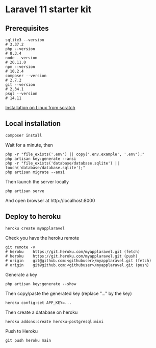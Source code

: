 # Laravel 11 starter kit

## Prerequisites

```
sqlite3 --version
# 3.37.2
php --version
# 8.3.4
node --version
# 20.11.0
npm --version
# 10.2.4
composer --version
# 2.7.2
git --version
# 2.34.1
psql --version
# 14.11
```

[Installation on Linux from scratch](https://saaslit.com/blog/laravel/how-to-install-laravel-11-on-linux)

## Local installation

```
composer install
```

Wait for a minute, then

```shell
php -r "file_exists('.env') || copy('.env.example', '.env');"
php artisan key:generate --ansi
php -r "file_exists('database/database.sqlite') || touch('database/database.sqlite');"
php artisan migrate --ansi
```

Then launch the server locally

```
php artisan serve
```

And open browser at http://localhost:8000

## Deploy to heroku


```
heroku create myapplaravel
```

Check you have the heroku remote

```shell
git remote -v
# heroku	https://git.heroku.com/myapplaravel.git (fetch)
# heroku	https://git.heroku.com/myapplaravel.git (push)
# origin	git@github.com:<githubuser>/myapplaravel.git (fetch)
# origin	git@github.com:<githubuser>/myapplaravel.git (push)
```

Generate a key

```shell
php artisan key:generate --show
```

Then copy/paste the generated key (replace "..." by the key)

```shell
heroku config:set APP_KEY=...
```

Then create a database on heroku

```shell
heroku addons:create heroku-postgresql:mini
```

Push to Heroku 

```shell
git push heroku main
```
